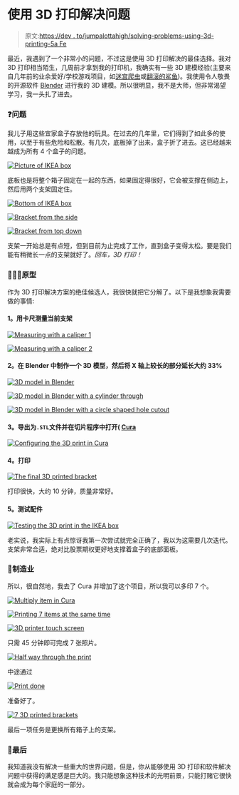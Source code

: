 # 使用 3D 打印解决问题

> 原文:[https://dev . to/jumpalottahigh/solving-problems-using-3d-printing-5a Fe](https://dev.to/jumpalottahigh/solving-problems-using-3d-printing-5afe)

最近，我遇到了一个非常小的问题，不过这是使用 3D 打印解决的最佳选择。我对 3D 打印相当陌生，几周前才拿到我的打印机，我确实有一些 3D 建模经验(主要来自几年前的业余爱好/学校游戏项目，如[迷宫爬虫](https://blog.georgi-yanev.com/eternal-archives/game-dev-videos/)或[翻滚的鲨鱼](https://blog.georgi-yanev.com/eternal-archives/game-dev-videos/))。我使用令人敬畏的开源软件 [Blender](https://www.blender.org/) 进行我的 3D 建模。所以很明显，我不是大师，但非常渴望学习，我一头扎了进去。

### ❓问题

我儿子用这些宜家盒子存放他的玩具。在过去的几年里，它们得到了如此多的使用，以至于有些危险和松散。有几次，底板掉了出来，盒子折了进去。这已经越来越成为所有 4 个盒子的问题。

 [<source type="image/webp">
<source type="image/jpeg">
![Picture of IKEA box](../Images/5624a7ce0370f8b1d30e5bf790e21628.png "Picture of IKEA box")](///static/2236c720e9ecc1e6527e95ea9d5ec87d/9c5b7/solving-problems-using-3d-printing-1.jpg) 

底板也是将整个箱子固定在一起的东西，如果固定得很好，它会被支撑在侧边上，然后用两个支架固定住。

 [<source type="image/webp">
<source type="image/jpeg">
![Bottom of IKEA box](../Images/5f06177e39de410f04167d643d5d97e8.png "Bottom of IKEA box")](///static/729b9231d49b0d4166f6398da7acd216/9c5b7/solving-problems-using-3d-printing-2.jpg) 

 [<source type="image/webp">
<source type="image/jpeg">
![Bracket from the side](../Images/d70df5f8b25bb28e94fa4d32a96aed79.png "Bracket from the side")](///static/796904a4143516cc2c668e5fd6d77803/9c5b7/solving-problems-using-3d-printing-3.jpg) 

 [<source type="image/webp">
<source type="image/jpeg">
![Bracket from top down](../Images/2fa202389cef2d097bf9bbb35f619818.png "Bracket from top down")](///static/921618a82c1ce17d14c5f1e7ea097458/9c5b7/solving-problems-using-3d-printing-4.jpg) 

支架一开始总是有点短，但到目前为止完成了工作，直到盒子变得太松。要是我们能有稍微长一点的支架就好了。*回车，3D 打印！*

### 👨🏼‍🎨️原型

作为 3D 打印解决方案的绝佳候选人，我很快就把它分解了。以下是我想象我需要做的事情:

#### 1。用卡尺测量当前支架

 [<source type="image/webp">
<source type="image/jpeg">
![Measuring with a caliper 1](../Images/584268e78dd69d50156c882ff96986f9.png "Measuring with a caliper 1")](///static/e4fca9513d47b3d9daabc938b77759e7/9c5b7/solving-problems-using-3d-printing-5.jpg) 

 [<source type="image/webp">
<source type="image/jpeg">
![Measuring with a caliper 2](../Images/a3103fa34c7b530ed8bb5bd2c48d028f.png "Measuring with a caliper 2")](///static/b993caff33786eb610e79e5683903683/9c5b7/solving-problems-using-3d-printing-6.jpg) 

#### 2。在 Blender 中制作一个 3D 模型，然后将 X 轴上较长的部分延长大约 33%

 [<source type="image/webp">
<source type="image/png">
![3D model in Blender](../Images/a8ab4479a01bef2c23fc335d7e3dd662.png "3D model in Blender")](///static/3999b7499d17479ca26c6b507dd88431/cb8e1/solving-problems-using-3d-printing-7.png) 

 [<source type="image/webp">
<source type="image/png">
![3D model in Blender with a cylinder through](../Images/e654cf6423a9a74ea95cb4b65b350887.png "3D model in Blender with a cylinder through")](///static/d561c9a9283aa2aece87594df5f0aa18/cb8e1/solving-problems-using-3d-printing-8.png) 

 [<source type="image/webp">
<source type="image/png">
![3D model in Blender with a circle shaped hole cutout](../Images/7df381e930f79100b8a54988d1526e67.png "3D model in Blender with a circle shaped hole cutout")](///static/5046e4ef7604283b6036f235744524e2/cb8e1/solving-problems-using-3d-printing-9.png) 

#### 3。导出为`.STL`文件并在切片程序中打开( [Cura](https://ultimaker.com/en/products/ultimaker-cura-software)

 [<source type="image/webp">
<source type="image/png">
![Configuring the 3D print in Cura](../Images/0f91e734e25ced848ab6948206912f0c.png "Configuring the 3D print in Cura")](///static/418db159f456f1e82c906cd963734df1/83649/solving-problems-using-3d-printing-10.png) 

#### 4。打印

 [<source type="image/webp">
<source type="image/jpeg">
![The final 3D printed bracket](../Images/5a0d381943f3900078525282de29b02c.png "The final 3D printed bracket")](///static/bdc1f557cf863ac74e7bdd6b09cdf25a/9c5b7/solving-problems-using-3d-printing-11.jpg) 

打印很快，大约 10 分钟，质量非常好。

#### 5。测试配件

 [<source type="image/webp">
<source type="image/jpeg">
![Testing the 3D print in the IKEA box](../Images/c3edbe9a9309d3322f2a1f62abc4bc38.png "Testing the 3D print in the IKEA box")](///static/604f56bb328160825bc13d00daf5a7de/9c5b7/solving-problems-using-3d-printing-12.jpg) 

老实说，我实际上有点惊讶我第一次尝试就完全正确了，我以为这需要几次迭代。支架非常合适，绝对比股票期权更好地支撑着盒子的底部面板。

### 🔩制造业

所以，很自然地，我去了 Cura 并增加了这个项目，所以我可以多印 7 个。

 [<source type="image/webp">
<source type="image/png">
![Multiply item in Cura](../Images/220e319a80c86a4337b0d1fb964c7065.png "Multiply item in Cura")](///static/3620a3801410bb6e21e4cb19ed250585/83649/solving-problems-using-3d-printing-13.png) 

 [<source type="image/webp">
<source type="image/jpeg">
![Printing 7 items at the same time](../Images/1726b9a82dbf01eb839bb0e7cb466e63.png "Printing 7 items at the same time")](///static/7fc55dae989659daef9484ba791d1110/9c5b7/solving-problems-using-3d-printing-14.jpg) 

 [<source type="image/webp">
<source type="image/jpeg">
![3D printer touch screen](../Images/af8516f0754658a696a6cb0625e9f7cd.png "3D printer touch screen")](///static/9f51ddecc77d61095bcc053dc9814976/9c5b7/solving-problems-using-3d-printing-15.jpg) 

只需 45 分钟即可完成 7 张照片。

 [<source type="image/webp">
<source type="image/jpeg">
![Half way through the print](../Images/67b3e9b860e721c8616e314e91d9e3a9.png "Half way through the print")](///static/ce8ae66d946f731619a847b73cacc7a6/9c5b7/solving-problems-using-3d-printing-16.jpg) 

中途通过

 [<source type="image/webp">
<source type="image/jpeg">
![Print done](../Images/ee0843db6ae6cb1a2a28e9d99796b708.png "Print done")](///static/e797993f2ad77befc67d0223008f99fb/9c5b7/solving-problems-using-3d-printing-17.jpg) 

准备好了。

 [<source type="image/webp">
<source type="image/jpeg">
![7 3D printed brackets](../Images/d32ee2fcfd93cf445a8d806b9e109968.png "7 3D printed brackets")](///static/d5d1a4e3693ca56aa4f576cc1aed97a3/9c5b7/solving-problems-using-3d-printing-18.jpg) 

最后一项任务是更换所有箱子上的支架。

### 🏁最后

我知道我没有解决一些重大的世界问题，但是，你从能够使用 3D 打印和软件解决问题中获得的满足感是巨大的。我只能想象这种技术的光明前景，只能打赌它很快就会成为每个家庭的一部分。